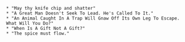     * "May thy knife chip and shatter"
    * "A Great Man Doesn't Seek To Lead. He's Called To It."
    * "An Animal Caught In A Trap Will Gnaw Off Its Own Leg To Escape. What Will You Do?"
    * "When Is A Gift Not A Gift?"
    * "The spice must flow."
